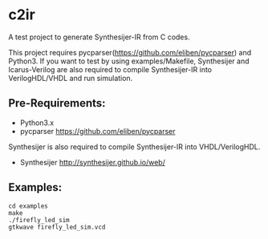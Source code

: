# c2ir

A test project to generate Synthesijer-IR from C codes.

This project requires pycparser(https://github.com/eliben/pycparser) and Python3.
If you want to test by using examples/Makefile, Synthesijer and Icarus-Verilog are also required to compile Synthesijer-IR into VerilogHDL/VHDL and run simulation.

## Pre-Requirements:

- Python3.x
- pycparser https://github.com/eliben/pycparser

Synthesijer is also required to compile Synthesijer-IR into VHDL/VerilogHDL.
- Synthesijer http://synthesijer.github.io/web/

## Examples:

    cd examples
    make
    ./firefly_led_sim
    gtkwave firefly_led_sim.vcd


